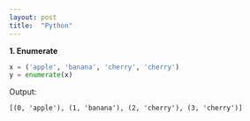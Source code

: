 ```yaml
---
layout: post
title:  "Python"
---
```


**1. Enumerate**

```python
x = ('apple', 'banana', 'cherry', 'cherry')
y = enumerate(x)
```

Output:
```
[(0, 'apple'), (1, 'banana'), (2, 'cherry'), (3, 'cherry')]
```

